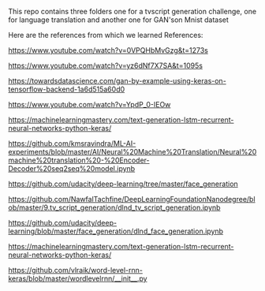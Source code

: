 This repo contains three folders one for a tvscript generation challenge, one for language translation and another one for GAN'son Mnist dataset


Here are the references from which we learned
References:

https://www.youtube.com/watch?v=0VPQHbMvGzg&t=1273s

https://www.youtube.com/watch?v=yz6dNf7X7SA&t=1095s

https://towardsdatascience.com/gan-by-example-using-keras-on-tensorflow-backend-1a6d515a60d0

https://www.youtube.com/watch?v=YpdP_0-IEOw

https://machinelearningmastery.com/text-generation-lstm-recurrent-neural-networks-python-keras/

https://github.com/kmsravindra/ML-AI-experiments/blob/master/AI/Neural%20Machine%20Translation/Neural%20machine%20translation%20-%20Encoder-Decoder%20seq2seq%20model.ipynb

https://github.com/udacity/deep-learning/tree/master/face_generation

https://github.com/NawfalTachfine/DeepLearningFoundationNanodegree/blob/master/9.tv_script_generation/dlnd_tv_script_generation.ipynb

https://github.com/udacity/deep-learning/blob/master/face_generation/dlnd_face_generation.ipynb

https://machinelearningmastery.com/text-generation-lstm-recurrent-neural-networks-python-keras/

https://github.com/vlraik/word-level-rnn-keras/blob/master/wordlevelrnn/__init__.py
